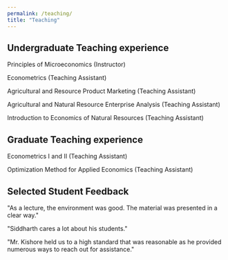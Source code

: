 ```yaml
---
permalink: /teaching/
title: "Teaching"
---
```

## Undergraduate Teaching experience
Principles of Microeconomics (Instructor)

Econometrics (Teaching Assistant)

Agricultural and Resource Product Marketing (Teaching Assistant)

Agricultural and Natural Resource Enterprise Analysis (Teaching Assistant)

Introduction to Economics of Natural Resources (Teaching Assistant)

## Graduate Teaching experience
Econometrics I and II (Teaching Assistant)

Optimization Method for Applied Economics (Teaching Assistant)

## Selected Student Feedback
"As a lecture, the environment was good. The material was presented in a clear way."

"Siddharth cares a lot about his students."

"Mr. Kishore held us to a high standard that was reasonable as he provided numerous ways to reach out for assistance."


